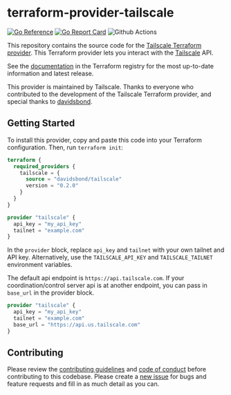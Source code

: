 # terraform-provider-tailscale 

[![Go Reference](https://pkg.go.dev/badge/github.com/tailscale/terraform-provider-tailscale.svg)](https://pkg.go.dev/github.com/tailscale/terraform-provider-tailscale)
[![Go Report Card](https://goreportcard.com/badge/github.com/tailscale/terraform-provider-tailscale)](https://goreportcard.com/report/github.com/tailscale/terraform-provider-tailscale)
![Github Actions](https://github.com/tailscale/terraform-provider-tailscale/actions/workflows/ci.yml/badge.svg?branch=master)

This repository contains the source code for the [Tailscale Terraform provider](https://registry.terraform.io/providers/davidsbond/tailscale). This Terraform provider lets you interact with the [Tailscale](https://tailscale.com) API.

See the [documentation](https://registry.terraform.io/providers/davidsbond/tailscale/latest/docs) in the Terraform registry
for the most up-to-date information and latest release.

This provider is maintained by Tailscale. Thanks to everyone who contributed to the development of the Tailscale Terraform provider, and special thanks to [davidsbond](https://github.com/davidsbond).

## Getting Started

To install this provider, copy and paste this code into your Terraform configuration. Then, run `terraform init`:

```terraform
terraform {
  required_providers {
    tailscale = {
      source = "davidsbond/tailscale"
      version = "0.2.0"
    }
  }
}

provider "tailscale" {
  api_key = "my_api_key"
  tailnet = "example.com"
}
```

In the `provider` block, replace `api_key` and `tailnet` with your own tailnet and API key. Alternatively, use the
`TAILSCALE_API_KEY` and `TAILSCALE_TAILNET` environment variables.

The default api endpoint is `https://api.tailscale.com`. If your coordination/control server api is at another endpoint, you can pass in `base_url` in the provider block.

```terraform
provider "tailscale" {
  api_key = "my_api_key"
  tailnet = "example.com"
  base_url = "https://api.us.tailscale.com"
}
```

## Contributing

Please review the [contributing guidelines](./CONTRIBUTING.md) and [code of conduct](.github/CODE_OF_CONDUCT.md) before
contributing to this codebase. Please create a [new issue](https://github.com/tailscale/terraform-provider-tailscale/issues/new/choose) 
for bugs and feature requests and fill in as much detail as you can.
